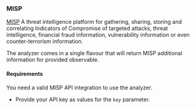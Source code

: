 ### MISP 
[MISP](https://www.misp-project.org/) A threat intelligence platform for gathering, sharing, storing and correlating Indicators of Compromise of targeted attacks, threat intelligence, financial fraud information, vulnerability information or even counter-terrorism information.

The analyzer comes in a single flavour that will return MISP additional information  for provided observable.

#### Requirements
You need a valid MISP API integration to use the analyzer.

- Provide your API key as values for the `key` parameter.